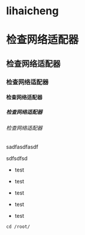 # lihaicheng



# 检查网络适配器

## 检查网络适配器

### 检查网络适配器

#### 检查网络适配器

##### 检查网络适配器

###### 检查网络适配器



sadfasdfasdf

sdfsdfsd

- test
- test
- test

- test
- test

`cd /root/`
